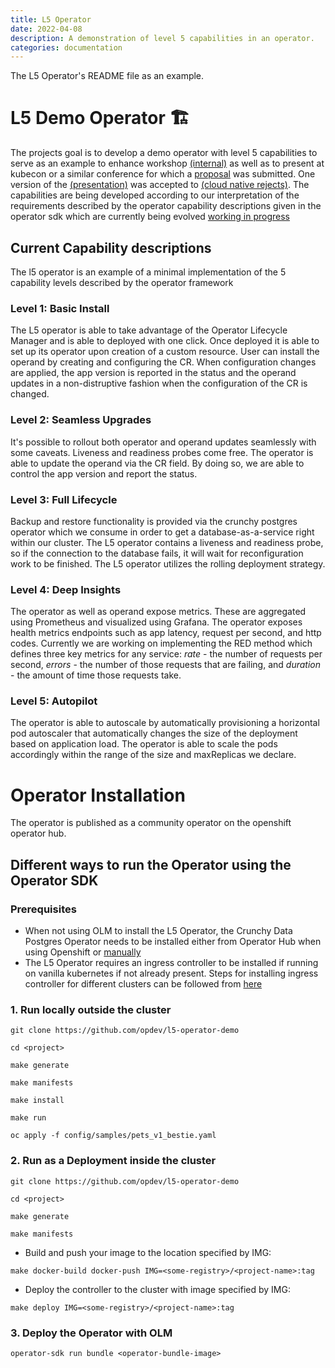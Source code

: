 ```yaml
---
title: L5 Operator
date: 2022-04-08
description: A demonstration of level 5 capabilities in an operator.
categories: documentation
---
```


The L5 Operator's README file as an example.

# L5 Demo Operator 🏗️

The projects goal is to develop a demo operator with level 5 capabilities to serve as an example to enhance workshop [(internal)](https://drive.google.com/drive/u/0/folders/1l6FY1QdBq1IsmwM6Ib44A8h12OSKGJbe) as well as to present at kubecon or a similar conference for which a [proposal](https://drive.google.com/file/d/1GjJgBcJmywP3L64m1h4vZ68UIu-XJxMZ/view?usp=sharing) was submitted. One version of the [(presentation)](https://opdev.github.io/l5-operator-demo/) was accepted to [(cloud native rejects)](https://cfp.cloud-native.rejekts.io/cloud-native-rejekts-eu-valencia-2022/talk/review/LESBCQ3MJQFEE3JWMRCJKKL9XT7YMDHP). The capabilities are being developed according to our interpretation of the requirements described by the operator capability descriptions given in the operator sdk which are currently being evolved [working in progress](https://docs.google.com/document/d/1gNa2NQzlsHDdNHBYPczCytkuokEzBCFKjlxM12X5cdk/edit?usp=sharing)

## Current Capability descriptions
The l5 operator is an example of a minimal implementation of the 5 capability levels described by the operator framework

### Level 1: Basic Install
The L5 operator is able to take advantage of the Operator Lifecycle Manager and is able to deployed with one click. Once deployed it is able to set up its operator upon creation of a custom resource. User can install the operand by creating and configuring the CR. When configuration changes are applied, the app version is reported in the status and the operand updates in a non-distruptive fashion when the configuration of the CR is changed.

### Level 2: Seamless Upgrades
It's possible to rollout both operator and operand updates seamlessly with some caveats. Liveness and readiness probes come free. The operator is able to update the operand via the CR field. By doing so, we are able to control the app version and report the status.

### Level 3: Full Lifecycle
Backup and restore functionality is provided via the crunchy postgres operator which we consume in order to get a database-as-a-service right within our cluster. The L5 operator contains a liveness and readiness probe, so if the connection to the database fails, it will wait for reconfiguration work to be finished. The L5 operator utilizes the rolling deployment strategy.

### Level 4: Deep Insights
The operator as well as operand expose metrics. These are aggregated using Prometheus and visualized using Grafana. The operator exposes health metrics endpoints such as app latency, request per second, and http codes. Currently we are working on implementing the RED method which defines three key metrics for any service: _*rate*_ - the number of requests per second, _*errors*_ - the number of those requests that are failing, and _*duration*_ - the amount of time those requests take.

### Level 5: Autopilot
The operator is able to autoscale by automatically provisioning a horizontal pod autoscaler that automatically changes the size of the deployment based on application load. The operator is able to scale the pods accordingly within the range of the size and maxReplicas we declare.

# Operator Installation
The operator is published as a community operator on the openshift operator hub.

## Different ways to run the Operator using the Operator SDK

### Prerequisites
- When not using OLM to install the L5 Operator, the Crunchy Data Postgres Operator needs to be installed either from Operator Hub when using Openshift or [manually](https://access.crunchydata.com/documentation/postgres-operator/v5/quickstart/)
- The L5 Operator requires an ingress controller to be installed if running on vanilla kubernetes if not already present. Steps for installing ingress controller for different clusters can be followed from [here](https://kubernetes.github.io/ingress-nginx/deploy/)

### 1. Run locally outside the cluster
```
git clone https://github.com/opdev/l5-operator-demo
```

```
cd <project>
```

```
make generate
```

```
make manifests
```

```
make install
```

```
make run
```

```
oc apply -f config/samples/pets_v1_bestie.yaml
```

### 2. Run as a Deployment inside the cluster
```
git clone https://github.com/opdev/l5-operator-demo
```

```
cd <project>
```

```
make generate
```

```
make manifests
```

- Build and push your image to the location specified by IMG:
```
make docker-build docker-push IMG=<some-registry>/<project-name>:tag
```

- Deploy the controller to the cluster with image specified by IMG:
```
make deploy IMG=<some-registry>/<project-name>:tag
```

### 3. Deploy the Operator with OLM
```
operator-sdk run bundle <operator-bundle-image>
```
